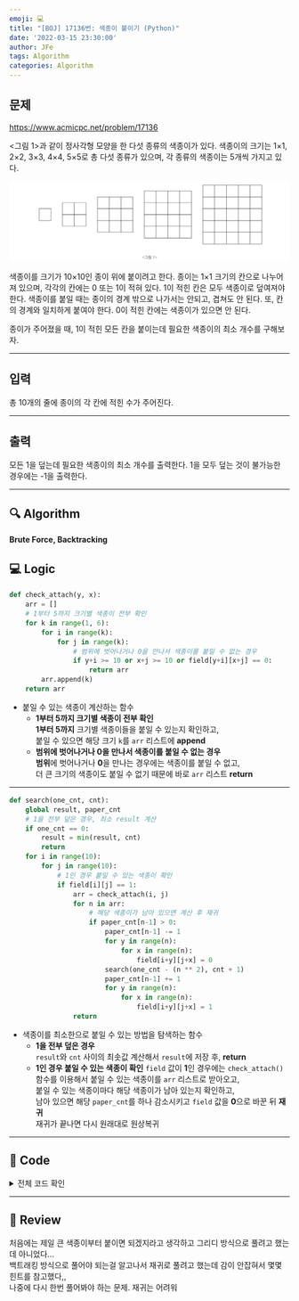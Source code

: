 ```yaml
---
emoji: 💻
title: "[BOJ] 17136번: 색종이 붙이기 (Python)"
date: '2022-03-15 23:30:00'
author: JFe
tags: Algorithm
categories: Algorithm
---
```


## 문제
https://www.acmicpc.net/problem/17136

<그림 1>과 같이 정사각형 모양을 한 다섯 종류의 색종이가 있다. 색종이의 크기는 1×1, 2×2, 3×3, 4×4, 5×5로 총 다섯 종류가 있으며, 각 종류의 색종이는 5개씩 가지고 있다.

![17136-size.png](17136-size.png)  

색종이를 크기가 10×10인 종이 위에 붙이려고 한다. 종이는 1×1 크기의 칸으로 나누어져 있으며, 각각의 칸에는 0 또는 1이 적혀 있다. 1이 적힌 칸은 모두 색종이로 덮여져야 한다. 색종이를 붙일 때는 종이의 경계 밖으로 나가서는 안되고, 겹쳐도 안 된다. 또, 칸의 경계와 일치하게 붙여야 한다. 0이 적힌 칸에는 색종이가 있으면 안 된다.

종이가 주어졌을 때, 1이 적힌 모든 칸을 붙이는데 필요한 색종이의 최소 개수를 구해보자.

---

## 입력  
총 10개의 줄에 종이의 각 칸에 적힌 수가 주어진다.

---

## 출력  
모든 1을 덮는데 필요한 색종이의 최소 개수를 출력한다. 1을 모두 덮는 것이 불가능한 경우에는 -1을 출력한다.

---

## 🔍 Algorithm
**Brute Force, Backtracking**

## 💻 Logic

```Python
def check_attach(y, x):
    arr = []
    # 1부터 5까지 크기별 색종이 전부 확인
    for k in range(1, 6):
        for i in range(k):
            for j in range(k):
                # 범위에 벗어나거나 0을 만나서 색종이를 붙일 수 없는 경우
                if y+i >= 10 or x+j >= 10 or field[y+i][x+j] == 0:
                    return arr
        arr.append(k)
    return arr
```

- 붙일 수 있는 색종이 계산하는 함수  
  - **1부터 5까지 크기별 색종이 전부 확인**  
    **1부터 5까지** 크기별 색종이들을 붙일 수 있는지 확인하고,  
    붙일 수 있으면 해당 크기 `k`를 `arr` 리스트에 **append**  
  - **범위에 벗어나거나 0을 만나서 색종이를 붙일 수 없는 경우**  
    **범위**에 벗어나거나 **0**을 만나는 경우에는 색종이를 붙일 수 없고,  
    더 큰 크기의 색종이도 붙일 수 없기 때문에 바로 `arr` 리스트 **return**  
    
---

```Python
def search(one_cnt, cnt):
    global result, paper_cnt
    # 1을 전부 덮은 경우, 최소 result 계산
    if one_cnt == 0:
        result = min(result, cnt)
        return
    for i in range(10):
        for j in range(10):
            # 1인 경우 붙일 수 있는 색종이 확인
            if field[i][j] == 1:
                arr = check_attach(i, j)
                for n in arr:
                    # 해당 색종이가 남아 있으면 계산 후 재귀
                    if paper_cnt[n-1] > 0:
                        paper_cnt[n-1] -= 1
                        for y in range(n):
                            for x in range(n):
                                field[i+y][j+x] = 0
                        search(one_cnt - (n ** 2), cnt + 1)
                        paper_cnt[n-1] += 1
                        for y in range(n):
                            for x in range(n):
                                field[i+y][j+x] = 1
                return
```

- 색종이를 최소한으로 붙일 수 있는 방법을 탐색하는 함수  
  - **1을 전부 덮은 경우**  
    `result`와 `cnt` 사이의 최솟값 계산해서 `result`에 저장 후, **return**  
  - **1인 경우 붙일 수 있는 색종이 확인**
    `field` 값이 **1**인 경우에는 `check_attach()` 함수를 이용해서 붙일 수 있는 색종이를 `arr` 리스트로 받아오고,  
    붙일 수 있는 색종이마다 해당 색종이가 남아 있는지 확인하고,  
    남아 있으면 해당 `paper_cnt`를 하나 감소시키고 `field` 값을 **0**으로 바꾼 뒤 **재귀**  
    재귀가 끝나면 다시 원래대로 원상복귀  
    
---

## 🧩 Code
<details><summary>전체 코드 확인</summary>

```Python
import sys

def check_attach(y, x):
    arr = []
    # 1부터 5까지 크기별 색종이 전부 확인
    for k in range(1, 6):
        for i in range(k):
            for j in range(k):
                # 범위에 벗어나거나 0을 만나서 색종이를 붙일 수 없는 경우
                if y+i >= 10 or x+j >= 10 or field[y+i][x+j] == 0:
                    return arr
        arr.append(k)
    return arr

def search(one_cnt, cnt):
    global result, paper_cnt
    # 1을 전부 덮은 경우, 최소 result 계산
    if one_cnt == 0:
        result = min(result, cnt)
        return
    for i in range(10):
        for j in range(10):
            # 1인 경우 붙일 수 있는 색종이 확인
            if field[i][j] == 1:
                arr = check_attach(i, j)
                for n in arr:
                    # 해당 색종이가 남아 있으면 계산 후 재귀
                    if paper_cnt[n-1] > 0:
                        paper_cnt[n-1] -= 1
                        for y in range(n):
                            for x in range(n):
                                field[i+y][j+x] = 0
                        search(one_cnt - (n ** 2), cnt + 1)
                        paper_cnt[n-1] += 1
                        for y in range(n):
                            for x in range(n):
                                field[i+y][j+x] = 1
                return

field = [[int(x) for x in sys.stdin.readline().split()]for _ in range(10)]
paper_cnt = [5, 5, 5, 5, 5]
one_cnt, result = 0, sys.maxsize

for i in range(10):
    for j in range(10):
        if field[i][j] == 1:
            one_cnt += 1
search(one_cnt, 0)
if result == sys.maxsize:
    result = -1
print(result)
```
</details>

---

## 📝 Review

처음에는 제일 큰 색종이부터 붙이면 되겠지라고 생각하고 그리디 방식으로 풀려고 했는데 아니었다...  
백트래킹 방식으로 풀어야 되는걸 알고나서 재귀로 풀려고 했는데 감이 안잡혀서 몇몇 힌트를 참고했다,,  
나중에 다시 한번 풀어봐야 하는 문제. 재귀는 어려워  


```toc
```